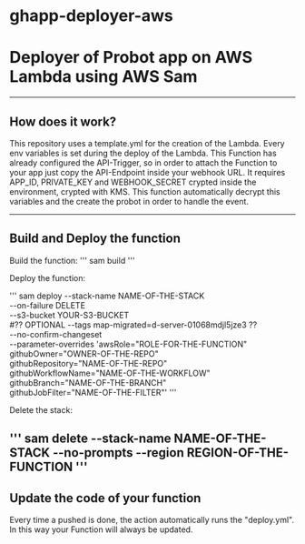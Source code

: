 # ghapp-deployer-aws
<h1>
Deployer of Probot app on AWS Lambda using AWS Sam
</h1>

-------------

<h2> How does it work? </h2>


This repository uses a template.yml for the creation of the Lambda. Every env variables is set during the deploy of the Lambda. This Function has already configured the API-Trigger, so in order to attach the Function to your app just copy the API-Endpoint inside your webhook URL. 
It requires APP_ID, PRIVATE_KEY and WEBHOOK_SECRET crypted inside the environment, crypted with KMS. This function
automatically decrypt this variables and the create the probot in order to handle the event.

----------

<h2> Build and Deploy the function </h2>

Build the function:
'''
  sam build
'''

Deploy the function:

'''
  sam deploy --stack-name NAME-OF-THE-STACK \
  --on-failure DELETE \
  --s3-bucket YOUR-S3-BUCKET \
  #?? OPTIONAL --tags map-migrated=d-server-01068mdjl5jze3 ?? \
  --no-confirm-changeset \
  --parameter-overrides 'awsRole="ROLE-FOR-THE-FUNCTION" \
  githubOwner="OWNER-OF-THE-REPO" \
  githubRepository="NAME-OF-THE-REPO" \
  githubWorkflowName="NAME-OF-THE-WORKFLOW" \
  githubBranch="NAME-OF-THE-BRANCH" \
  githubJobFilter="NAME-OF-THE-FILTER"'
'''

Delete the stack:

'''
  sam delete --stack-name NAME-OF-THE-STACK --no-prompts --region REGION-OF-THE-FUNCTION
'''
-------
<h2> Update the code of your function </h2>

Every time a pushed is done, the action automatically runs the "deploy.yml". In this way your Function will always be updated. 